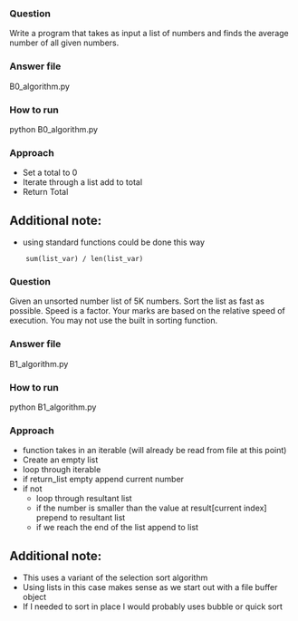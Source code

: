 ### Question 

Write a program that takes as input a list of numbers and finds the average number of all given numbers.

### Answer file

B0_algorithm.py

### How to run 

python B0_algorithm.py

### Approach

- Set a total to 0
- Iterate through a list add to total
- Return Total

## Additional note:

- using standard functions could be done  this way
```
    sum(list_var) / len(list_var)
```


### Question 

Given an unsorted number list of 5K numbers. Sort the list as fast as possible. Speed is a factor. Your marks are based on the relative speed of execution. You may not use the built in sorting function.

### Answer file

B1_algorithm.py

### How to run 

python B1_algorithm.py

### Approach

- function takes in an iterable (will already be read from file at this point)
- Create an empty list
- loop through iterable
- if return_list empty append current number
- if not
    - loop through resultant list
    - if the number is smaller than the value at result[current index]   prepend to resultant list
    - if we reach the end of the list append to list

## Additional note:

- This uses a variant of the selection sort algorithm
- Using lists in this case makes sense as we start out with a file buffer object
- If I needed to sort in place I would probably uses bubble or quick sort
